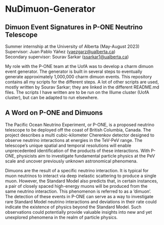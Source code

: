 # NuDimuon-Generator

## Dimuon Event Signatures in P-ONE Neutrino Telescope

Summer internship at the University of Alberta (May-August 2023)    
Supervisor: Juan Pablo Yáñez (yaezgarz@ualberta.ca)  
Secondary supervisor: Sourav Sarkar (ssarkar1@ualberta.ca)

My role with the P-ONE team at the UofA was to develop a charm dimuon event generator. The generator is built in several steps to eventually generate approximately 1,000,000 charm dimuon events. This repository contains all my scripts for the different steps. A lot of other scripts are used, mostly written by Sourav Sarkar; they are linked in the different README.md files. The scripts I have written are to be run on the Illume cluster (UofA cluster), but can be adapted to run elsewhere.

## A Word on P-ONE and Dimuons

The Pacific Ocean Neutrino Experiment, or P-ONE, is a proposed neutrino telescope to be deployed off the coast of British Columbia, Canada. The project describes a multi cubic-kilometer Cherenkov detector designed to observe neutrino interactions at energies in the TeV-PeV range. The telescope’s unique spatial and temporal resolutions will enable unprecedented identification of the products of these interactions. With P-ONE, physicists aim to investigate fundamental particle physics at the PeV scale and uncover previously unknown astronomical phenomena.

Dimuons are the result of a specific neutrino interaction. It is typical for muon neutrinos to interact via deep inelastic scattering to produce a single muon. However, the Standard Model also predicts that, in certain instances, a pair of closely spaced high-energy muons will be produced from the same neutrino interaction. This phenomenon is referred to as a ’dimuon’. The detection of these events in P-ONE can serve as a way to investigate rare Standard Model neutrino interactions and deviations in their rate could indicate the existence of physics beyond the Standard Model. Such observations could potentially provide valuable insights into new and yet unexplored phenomena in the realm of particle physics.
